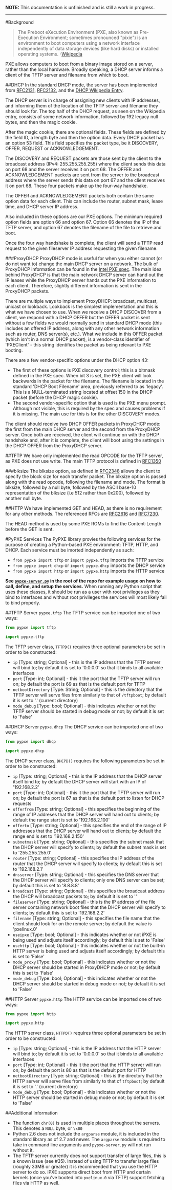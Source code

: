 **NOTE:** This documentation is unfinished and is still a work in progress.

---

#Background
>The Preboot eXecution Environment (PXE, also known as Pre-Execution Environment; sometimes pronounced "pixie") is an environment to boot computers using a network interface independently of data storage devices (like hard disks) or installed operating systems. -[Wikipedia](https://en.wikipedia.org/wiki/Preboot_Execution_Environment) 

PXE allows computers to boot from a binary image stored on a server, rather than the local hardware. Broadly speaking, a DHCP server informs a client of the TFTP server and filename from which to boot. 

##DHCP
In the standard DHCP mode, the server has been implemented from [RFC2131](http://www.ietf.org/rfc/rfc2131.txt), [RFC2132](http://www.ietf.org/rfc/rfc2132.txt), and the [DHCP Wikipedia Entry](https://en.wikipedia.org/wiki/Dynamic_Host_Configuration_Protocol).  

The DHCP server is in charge of assigning new clients with IP addresses, and informing them of the location of the TFTP server and filename they should look for. The top half of the DHCP request, as seen on the Wikipedia entry, consists of some network information, followed by 192 legacy null bytes, and then the magic cookie.  

After the magic cookie, there are optional fields. These fields are defined by the field ID, a length byte and then the option data. Every DHCP packet has an option 53 field. This field specifies the packet type, be it DISCOVERY, OFFER, REQUEST or ACKNOWLEDGEMENT.  

The DISCOVERY and REQUEST packets are those sent by the client to the broadcast address (IPv4: 255.255.255.255) where the client sends this data on port 68 and the server receives it on port 68. The OFFER and ACKNOWLEDGEMENT packets are sent from the server to the broadcast address where the server sends this data on port 67 and the client receives it on port 68. These four packets make up the four-way handshake.  

The OFFER and ACKNOWLEDGEMENT packets both contain the same option data for each client. This can include the router, subnet mask, lease time, and DHCP server IP address.

Also included in these options are our PXE options. The minimum required option fields are option 66 and option 67. Option 66 denotes the IP of the TFTP server, and option 67 denotes the filename of the file to retrieve and boot.  

Once the four way handshake is complete, the client will send a TFTP read request to the given fileserver IP address requesting the given filename.

###ProxyDHCP
ProxyDHCP mode is useful for when you either cannot (or do not want to) change the main DHCP server on a network. The bulk of ProxyDHCP information can be found in the [Intel PXE spec](http://www.pix.net/software/pxeboot/archive/pxespec.pdf). The main idea behind ProxyDHCP is that the main network DHCP server can hand out the IP leases while the ProxyDHCP server hands out the PXE information to each client. Therefore, slightly different information is sent in the ProxyDHCP packets.

There are multiple ways to implement ProxyDHCP: broadcast, multicast, unicast or lookback. Lookback is the simplest implementation and this is what we have chosen to use. When we receive a DHCP DISCOVER from a client, we respond with a DHCP OFFER but the OFFER packet is sent without a few fields we would normally send in standard DHCP mode (this includes an offered IP address, along with any other network information such as router, DNS server(s), etc.). What we include in this OFFER packet (which isn't in a normal DHCP packet), is a vendor-class identifier of 'PXEClient' - this string identifies the packet as being relevant to PXE booting.

There are a few vendor-specific options under the DHCP option 43:
* The first of these options is PXE discovery control; this is a bitmask defined in the PXE spec. When bit 3 is set, the PXE client will look backwards in the packet for the filename. The filename is located in the standard 'DHCP Boot Filename' area, previously referred to as 'legacy'. This is a NULL-terminated string located at offset 150 in the DHCP packet (before the DHCP magic cookie).
* The second vendor-specific option that is used is the PXE menu prompt. Although not visible, this is required by the spec and causes problems if it is missing. The main use for this is for the other DISCOVERY modes.  

The client should receive two DHCP OFFER packets in ProxyDHCP mode: the first from the main DHCP server and the second from the ProxyDHCP server. Once both are received, the client will continue on with the DHCP handshake and, after it is complete, the client will boot using the settings in the DHCP OFFER from the ProxyDHCP server.

##TFTP
We have only implemented the read OPCODE for the TFTP server, as PXE does not use write. The main TFTP protocol is defined in [RFC1350](http://www.ietf.org/rfc/rfc1350.txt)

###blksize
The blksize option, as defined in [RFC2348](http://www.ietf.org/rfc/rfc2348.txt) allows the client to specify the block size for each transfer packet. The blksize option is passed along with the read opcode, following the filename and mode. The format is blksize, followed by a null byte, followed by the ASCII base-10 representation of the blksize (i.e 512 rather than 0x200), followed by another null byte.

##HTTP
We have implemented GET and HEAD, as there is no requirement for any other methods. The referenced RFCs are [RFC2616](http://www.ietf.org/rfc/rfc2616.txt) and [RFC7230](http://www.ietf.org/rfc/rfc7230.txt).  

The HEAD method is used by some PXE ROMs to find the Content-Length before the GET is sent.

#PyPXE Services
The PyPXE library provies the following services for the purpose of creating a Python-based PXE environment: TFTP, HTTP, and DHCP. Each service must be imorted independently as such:

* `from pypxe import tftp` or `import pypxe.tftp` imports the TFTP service
* `from pypxe import dhcp` or `import pypxe.dhcp` imports the DHCP service
* `from pypxe import http` or `import pypxe.http` imports the HTTP service

**See [`pypxe-server.py`](../pypxe-server.py) in the root of the repo for example usage on how to call, define, and setup the services.** When running any Python script that uses these classes, it should be run as a user with root privileges as they bind to interfaces and without root privileges the services will most likely fail to bind properly.

##TFTP Server `pypxe.tftp`
The TFTP service can be imported one of two ways:
```python
from pypxe import tftp
```
```python
import pypxe.tftp
```

The TFTP server class, `TFTPD()` requires three optional parameters be set in order to be constructed:
* `ip` [Type: string; Optional] - this is the IP address that the TFTP server will bind to; by default it is set to '0.0.0.0' so that it binds to all available interfaces
* `port` [Type: int; Optional] - this it the port that the TFTP server will run on; by default the port is 69 as that is the default port for TFTP
* `netbootDirectory` [Type: String; Optional] - this is the directory that the TFTP server will serve files from similarly to that of `/tftpboot`; by default it is set to '.' (current directory)
* `mode_debug` [Type: bool; Optional] - this indicates whether or not the TFTP server should be started in debug mode or not; by default it is set to 'False'

##DHCP Server `pypxe.dhcp`
The DHCP service can be imported one of two ways:
```python
from pypxe import dhcp
```
```python
import pypxe.dhcp
```

The DHCP server class, `DHCPD()` requires the following parameters be set in order to be constructed:
* `ip` [Type: string; Optional] - this is the IP address that the DHCP server itself bind to; by default the DHCP server will start with an IP of '192.168.2.2'
* `port` [Type: int; Optional] - this it the port that the TFTP server will run on; by default the port is 67 as that is the default port to listen for DHCP requests
* `offerfrom` [Type: string; Optional] -  this specifies the beginning of the range of IP addreses that the DHCP server will hand out to clients; by default the range start is set to '192.168.2.100'
* `offerto` [Type: string; Optional] - this specifies the end of the range of IP addresses that the DHCP server will hand out to clients; by default the range end is set to '192.168.2.150'
* `subnetmask` [Type: string; Optional] - this specifies the subnet mask that the DHCP server will specify to clients; by default the subnet mask is set to '255.255.255.0'
* `router` [Type: string; Optional] - this specifies the IP address of the router that the DHCP server will specify to clients; by default this is set to '192.168.2.1'
* `dnsserver` [Type: string; Optional] - this specifies the DNS server that the DHCP server will specify to clients; only one DNS server can be set; by default this is set to '8.8.8.8'
* `broadcast` [Type: string; Optional] - this specifies the broadcast address the DHCP will broadcast packets to; by default it is set to '<broadcast>'
* `fileserver` [Type: string; Optional] - this is the IP address of the file server containing network boot files that the DHCP server will specify to clients; by default this is set to '192.168.2.2'
* `filename` [Type: string; Optional] - this specifies the file name that the client should look for on the remote server; by default the value is 'pxelinux.0'
* `useipxe` [Type: bool; Optional] - this indicates whether or not iPXE is being used and adjusts itself accordingly; by default this is set to 'False'
* `usehttp` [Type: bool; Optional] - this indicates whether or not the built-in HTTP server is being used and adjusts itself accordingly; by default this is set to 'False'
* `mode_proxy` [Type: bool; Optional] - this indicates whether or not the DHCP server should be started in ProxyDHCP mode or not; by default this is set to 'False'
* `mode_debug` [Type: bool; Optional] - this indicates whether or not the DHCP server should be started in debug mode or not; by default it is set to 'False'

##HTTP Server `pypxe.http`
The HTTP service can be imported one of two ways:
```python
from pypxe import http
```
```python
import pypxe.http
```

The HTTP server class, `HTTPD()` requires three optional parameters be set in order to be constructed:
* `ip` [Type: string; Optional] - this is the IP address that the HTTP server will bind to; by default it is set to '0.0.0.0' so that it binds to all available interfaces
* `port` [Type: int; Optional] - this it the port that the HTTP server will run on; by default the port is 80 as that is the default port for HTTP
* `netbootDirectory` [Type: string; Optional] - this is the directory that the HTTP server will serve files from similarly to that of `tftpboot`; by default it is set to '.' (current directory)
* `mode_debug` [Type: bool; Optional] - this indicates whether or not the HTTP server should be started in debug mode or not; by default it is set to 'False'

##Additional Information
* The function `chr(0)` is used in multiple places throughout the servers. This denotes a `NULL` byte, or `\x00`
* Python 2.6 does not include the `argparse` module, it is included in the standard library as of 2.7 and newer. The `argparse` module is required to take in command line arguments and `pypxe-server.py` will not run without it.
* The TFTP server currently does not support transfer of large files, this is a known issue (see #35). Instead of using TFTP to transfer large files (roughly 33MB or greater) it is recommended that you use the HTTP server to do so. iPXE supports direct boot from HTTP and certain kernels (once you've booted into `pxelinux.0` via TFTP) support fetching files via HTTP as well.
